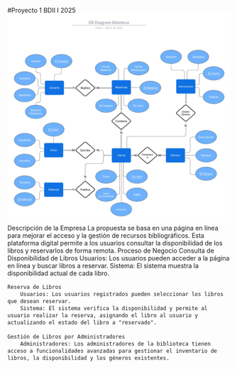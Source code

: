 #Proyecto 1 BDII I 2025
![Diagrama Entidad-Relación](Diagrama_er.jpg)
Descripción de la Empresa
La propuesta se basa en una página en línea para mejorar el acceso y la gestión de recursos bibliográficos. Esta plataforma digital permite a los usuarios consultar la disponibilidad de los libros y reservarlos de forma remota.
Proceso de Negocio
    Consulta de Disponibilidad de Libros
        Usuarios: Los usuarios pueden acceder a la página en línea y buscar libros a reservar.
        Sistema: El sistema muestra la disponibilidad actual de cada libro.

    Reserva de Libros
        Usuarios: Los usuarios registrados pueden seleccionar los libros que desean reservar.
        Sistema: El sistema verifica la disponibilidad y permite al usuario realizar la reserva, asignando el libro al usuario y actualizando el estado del libro a "reservado".

    Gestión de Libros por Administradores
        Administradores: Los administradores de la biblioteca tienen acceso a funcionalidades avanzadas para gestionar el inventario de libros, la disponibilidad y los géneros existentes.
